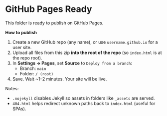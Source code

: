 # GitHub Pages Ready

This folder is ready to publish on GitHub Pages.

**How to publish**
1. Create a new GitHub repo (any name), or use `username.github.io` for a user site.
2. Upload all files from this zip **into the root of the repo** (so `index.html` is at the repo root).
3. In **Settings → Pages**, set **Source** to `Deploy from a branch`:
   - Branch: `main`
   - Folder: `/ (root)`
4. Save. Wait ~1–2 minutes. Your site will be live.

Notes:
- `.nojekyll` disables Jekyll so assets in folders like `_assets` are served.
- `404.html` helps redirect unknown paths back to `index.html` (useful for SPAs).
